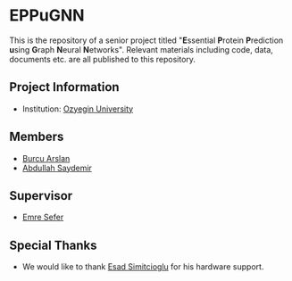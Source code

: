 # EPPuGNN

This is the repository of a senior project titled "**E**ssential **P**rotein **P**rediction **u**sing **G**raph **N**eural **N**etworks". Relevant materials including code, data, documents etc. are all published to this repository.

## Project Information
- Institution: [Ozyegin University](https://www.ozyegin.edu.tr/en)

## Members
- [Burcu Arslan](https://github.com/burcula)
- [Abdullah Saydemir](https://github.com/Saydemr)

## Supervisor
- [Emre Sefer](http://www.emresefer.com)

## Special Thanks
- We would like to thank [Esad Simitcioglu](https://github.com/EsadSimitcioglu) for his hardware support.